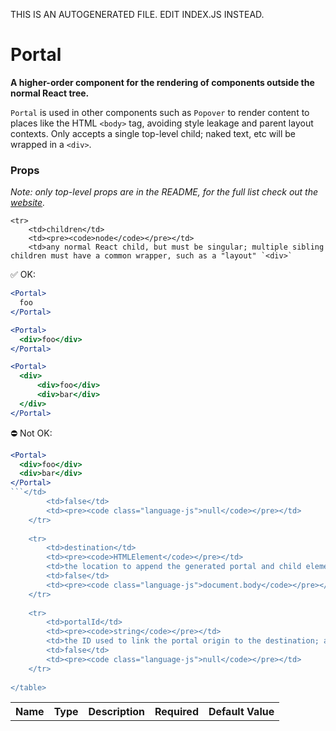 THIS IS AN AUTOGENERATED FILE. EDIT INDEX.JS INSTEAD.

# Portal
__A higher-order component for the rendering of components outside the normal React tree.__

`Portal` is used in other components such as `Popover` to render content to places like the HTML `<body>` tag, avoiding style leakage and parent layout contexts. Only accepts a single top-level child; naked text, etc will be wrapped in a `<div>`.

### Props

_Note: only top-level props are in the README, for the full list check out the [website](http://boundless.js.org/Portal#props)._

<table>
    <tr>
        <th>Name</th>
        <th>Type</th>
        <th>Description</th>
        <th>Required</th>
        <th>Default Value</th>
    </tr>
    
    <tr>
        <td>children</td>
        <td><pre><code>node</code></pre></td>
        <td>any normal React child, but must be singular; multiple sibling children must have a common wrapper, such as a "layout" `<div>`

✅ OK:

```jsx
<Portal>
  foo
</Portal>

<Portal>
  <div>foo</div>
</Portal>

<Portal>
  <div>
      <div>foo</div>
      <div>bar</div>
  </div>
</Portal>
```

⛔️ Not OK:

```jsx
<Portal>
  <div>foo</div>
  <div>bar</div>
</Portal>
```</td>
        <td>false</td>
        <td><pre><code class="language-js">null</code></pre></td>
    </tr>
    
    <tr>
        <td>destination</td>
        <td><pre><code>HTMLElement</code></pre></td>
        <td>the location to append the generated portal and child elements</td>
        <td>false</td>
        <td><pre><code class="language-js">document.body</code></pre></td>
    </tr>
    
    <tr>
        <td>portalId</td>
        <td><pre><code>string</code></pre></td>
        <td>the ID used to link the portal origin to the destination; added to generated `<div>` appended to the destination HTML node</td>
        <td>false</td>
        <td><pre><code class="language-js">null</code></pre></td>
    </tr>
    
</table>
